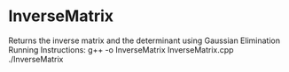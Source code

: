 # InverseMatrix
Returns the inverse matrix and the determinant using Gaussian Elimination
Running Instructions:
g++ -o InverseMatrix InverseMatrix.cpp
./InverseMatrix
